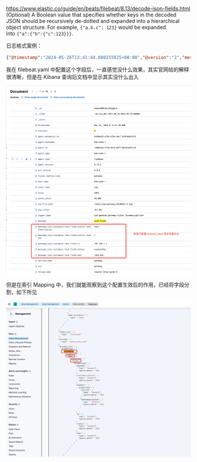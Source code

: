 https://www.elastic.co/guide/en/beats/filebeat/8.13/decode-json-fields.html
(Optional) A Boolean value that specifies whether keys in the decoded JSON should be recursively de-dotted and expanded into a hierarchical object structure. For example, `{"a.b.c": 123}` would be expanded into `{"a":{"b":{"c":123}}}`.

日志格式案例：
```json
{"@timestamp":"2024-05-26T13:41:44.080155025+08:00","@version":"2","message":"auto flush","message_json.customize.test.field":{"events1": {"eventID":"1","eventdescription":"test"},"user": "john_doe","status": "successful","ip": "192.168.1.1"},"logger_name":"com.gameale.gateway.filter.GatewayLogFilter","thread_name":"reactor-http-epoll-3","level":"INFO","level_value":20000,"sid":"gateway","service":"gateway"}
```



我在 filebeat.yaml 中配置这个字段后，一直感觉没什么效果，其实官网给的解释很清晰，但是在 Kibana 查询后文档中显示其实没什么出入

![](assets/expand_keys%20作用/expand_keys%20作用_image_1.png)


但是在索引 Mapping 中，我们就能观察到这个配置生效后的作用，已经将字段分割，如下所见

![](assets/expand_keys%20作用/expand_keys%20作用_image_2.png)

